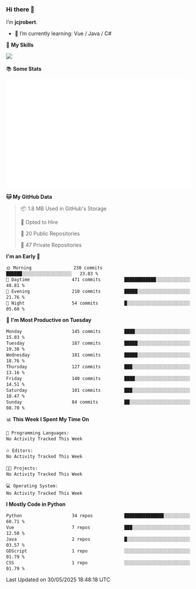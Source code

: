 ### Hi there 👋

I’m **jcjrobert**.

- 🌱 I’m currently learning: Vue / Java / C#

🌟 **My Skills**

![](https://img.shields.io/badge/-Python-3e74a2?style=flat-square&logo=Python&logoColor=fff)

📚 **Some Stats**

![](https://github.com/jcjrobert/github-stats/blob/master/generated/overview.svg)

<!--START_SECTION:waka-->
**🐱 My GitHub Data** 

> 📦 1.8 MB Used in GitHub's Storage 
 > 
> 💼 Opted to Hire
 > 
> 📜 20 Public Repositories 
 > 
> 🔑 47 Private Repositories 
 > 
**I'm an Early 🐤** 

```text
🌞 Morning                230 commits         ██████░░░░░░░░░░░░░░░░░░░   23.83 % 
🌆 Daytime                471 commits         ████████████░░░░░░░░░░░░░   48.81 % 
🌃 Evening                210 commits         █████░░░░░░░░░░░░░░░░░░░░   21.76 % 
🌙 Night                  54 commits          █░░░░░░░░░░░░░░░░░░░░░░░░   05.60 % 
```
📅 **I'm Most Productive on Tuesday** 

```text
Monday                   145 commits         ████░░░░░░░░░░░░░░░░░░░░░   15.03 % 
Tuesday                  187 commits         █████░░░░░░░░░░░░░░░░░░░░   19.38 % 
Wednesday                181 commits         █████░░░░░░░░░░░░░░░░░░░░   18.76 % 
Thursday                 127 commits         ███░░░░░░░░░░░░░░░░░░░░░░   13.16 % 
Friday                   140 commits         ████░░░░░░░░░░░░░░░░░░░░░   14.51 % 
Saturday                 101 commits         ███░░░░░░░░░░░░░░░░░░░░░░   10.47 % 
Sunday                   84 commits          ██░░░░░░░░░░░░░░░░░░░░░░░   08.70 % 
```


📊 **This Week I Spent My Time On** 

```text
💬 Programming Languages: 
No Activity Tracked This Week

🔥 Editors: 
No Activity Tracked This Week

🐱‍💻 Projects: 
No Activity Tracked This Week

💻 Operating System: 
No Activity Tracked This Week
```

**I Mostly Code in Python** 

```text
Python                   34 repos            ███████████████░░░░░░░░░░   60.71 % 
Vue                      7 repos             ███░░░░░░░░░░░░░░░░░░░░░░   12.50 % 
Java                     2 repos             █░░░░░░░░░░░░░░░░░░░░░░░░   03.57 % 
GDScript                 1 repo              ░░░░░░░░░░░░░░░░░░░░░░░░░   01.79 % 
CSS                      1 repo              ░░░░░░░░░░░░░░░░░░░░░░░░░   01.79 % 
```




 Last Updated on 30/05/2025 18:48:18 UTC
<!--END_SECTION:waka-->
